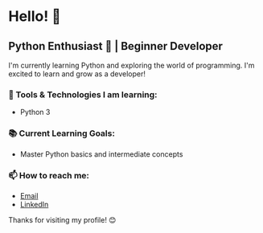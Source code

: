 # Hello! 👋

## Python Enthusiast 🐍 | Beginner Developer

I'm currently learning Python and exploring the world of programming. I'm excited to learn and grow as a developer!

### 🔧 Tools & Technologies I am learning:
- Python 3

### 📚 Current Learning Goals:
- Master Python basics and intermediate concepts

### 📫 How to reach me:
- [Email](mailto:your-email@example.com)
- [LinkedIn](https://www.linkedin.com/in/your-profile/)

Thanks for visiting my profile! 😊
